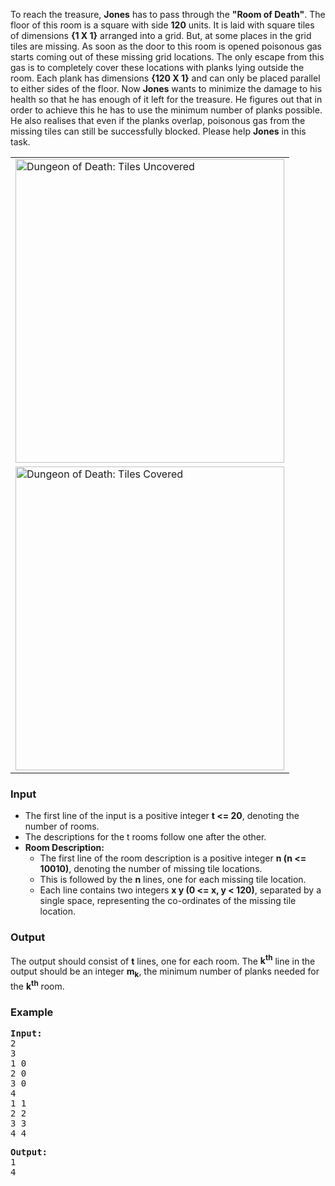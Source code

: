 <p align="left">
To reach the treasure, <b>Jones</b> has to pass through the <b>"Room of Death"</b>. The floor of this room is a square with side <b>120</b> units. It is laid with square tiles of dimensions <b>{1 X 1}</b> arranged into a grid. But, at some places in the grid tiles are missing. As soon as the door to this room is opened poisonous gas starts coming out of these missing grid locations. The only escape from this gas is to completely cover these locations with planks lying outside the room. Each plank has dimensions <b>{120 X 1}</b> and can only be placed parallel to either sides of the floor. Now <b>Jones</b> wants to minimize the damage to his health so that he has enough of it left for the treasure. He figures out that in order to achieve this he has to use the minimum number of planks possible. He also realises that even if the planks overlap, poisonous gas from the missing tiles can still be successfully blocked. Please help <b>Jones</b> in this task.
</p>

<p align="center">
</p><center>
</center><table><tbody><tr>
	<td><img src="/content/adrian:quest4_1.jpg" width="430" height="486" border="0" alt="Dungeon of Death: Tiles Uncovered"></td></tr><tr>
	<td><img src="/content/adrian:quest4_2.jpg" width="430" height="486" border="0" alt="Dungeon of Death: Tiles Covered"></td>
</tr>
</tbody></table> 
<p></p>

<h3>Input</h3>

<ul> 
	<li> The first line of the input is a positive integer <b>t &lt;= 20</b>, denoting the number of rooms.
	</li><li> The descriptions for the t rooms follow one after the other.
	</li><li> <b>Room Description:</b>
		<ul> 
			<li> The first line of the room description is a positive integer <b>n (n  &lt;=  10010)</b>, denoting the number of missing tile locations.
			</li><li> This is followed by the <b>n</b> lines, one for each missing tile location.
			</li><li> Each line contains two integers <b>x y (0 &lt;= x, y &lt; 120)</b>, separated by a single space, representing the co-ordinates of the missing tile location.
		</li></ul>
</li></ul> 
<p></p>

<h3>Output</h3>
<p>The output should consist of <b>t</b> lines, one for each room. The <b>k<sup>th</sup></b> line in the output should be an integer <b>m<sub>k</sub></b>, the minimum number of planks needed for the <b>k<sup>th</sup></b> room.
</p>

<h3>Example</h3>

<tt>
<p>
<b>Input:</b>
<br>2
<br>3
<br>1 0
<br>2 0
<br>3 0
<br>4
<br>1 1
<br>2 2
<br>3 3
<br>4 4
</p>
<p>
<b>Output:</b>
<br>1
<br>4
</p>
</tt>